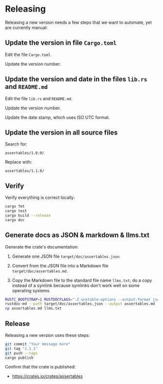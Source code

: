 # Releasing

Releasing a new version needs a few steps that we want to automate, yet are currently manual:

## Update the version in file `Cargo.toml`

Edit the file `Cargo.toml`.

Update the version number.

## Update the version and date in the files `lib.rs` and `README.md`

Edit the file `lib.rs` and `README.md`.

Update the version number.

Update the date stamp, which uses ISO UTC format.

## Update the version in all source files

Search for:

```text
assertables/1.0.0/
```

Replace with:

```text
assertables/1.1.0/
```

## Verify

Verify everything is correct locally:

```sh
cargo fmt
cargo test
cargo build --release
cargo doc
```

## Generate docs as JSON & markdown & llms.txt

Generate the crate's documentation:

1. Generate one JSON file `target/doc/assertables.json`.

2. Convert from the JSON file into a Markdown file `target/doc/assertables.md`.

3. Copy the Markdown file to the standard file name `llms.txt`; do a copy instead of a symlink because symlinks don't work well on some operating systems.

```sh
RUSTC_BOOTSTRAP=1 RUSTDOCFLAGS="-Z unstable-options --output-format json" cargo doc --no-deps
rustdoc-md --path target/doc/assertables.json --output assertables.md
cp assertables.md llms.txt
```

## Release

Releasing a new version uses these steps:

```sh
git commit "Your message here"
git tag "1.1.1"
git push --tags
cargo publish
```

Confirm that the crate is published:

* <https://crates.io/crates/assertables>
